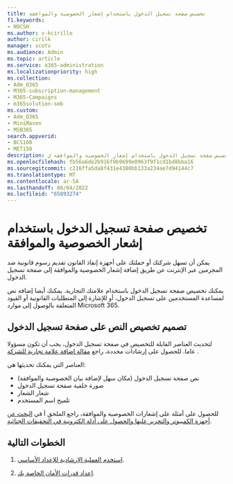 ```yaml
---
title: تخصيص صفحة تسجيل الدخول باستخدام إشعار الخصوصية والموافقة
f1.keywords:
- NOCSH
ms.author: v-kcirillo
author: cirilk
manager: scotv
ms.audience: Admin
ms.topic: article
ms.service: o365-administration
ms.localizationpriority: high
ms.collection:
- Adm_O365
- M365-subscription-management
- M365-Campaigns
- m365solution-smb
ms.custom:
- Adm_O365
- MiniMaven
- MSB365
search.appverid:
- BCS160
- MET150
description: تخصيص صفحة تسجيل الدخول باستخدام إشعار الخصوصية والموافقة ل Microsoft 365.
ms.openlocfilehash: fb56a6de2b916f9b9699e0963f9f1cd1bd8bba16
ms.sourcegitcommit: c216ffa5da8f431e4380bb133a234ae7d94144c7
ms.translationtype: MT
ms.contentlocale: ar-SA
ms.lasthandoff: 06/04/2022
ms.locfileid: "65893274"
---
```

# <a name="customize-your-sign-in-page-with-a-privacy-and-consent-notice"></a>تخصيص صفحة تسجيل الدخول باستخدام إشعار الخصوصية والموافقة

يمكن أن تسهل شركتك أو حملتك على أجهزة إنفاذ القانون تقديم رسوم قانونية ضد المجرمين عبر الإنترنت عن طريق إضافة إشعار الخصوصية والموافقة إلى صفحة تسجيل الدخول.

يمكنك تخصيص صفحة تسجيل الدخول باستخدام علامتك التجارية. يمكنك أيضا إضافة نص لمساعدة المستخدمين على تسجيل الدخول، أو للإشارة إلى المتطلبات القانونية أو القيود المتعلقة بالوصول إلى موارد Microsoft 365.

## <a name="design-customization-the-text-on-your-sign-in-page"></a>تصميم تخصيص النص على صفحة تسجيل الدخول

لتحديث العناصر القابلة للتخصيص في صفحة تسجيل الدخول، يجب أن تكون مسؤولا عاما. للحصول على إرشادات محددة، راجع [مقالة إضافة علامة تجارية للشركة](/azure/active-directory/fundamentals/customize-branding) .

العناصر التي يمكنك تحديثها هي:

- نص صفحة تسجيل الدخول (مكان سهل لإضافة بيان الخصوصية والموافقة)
- صورة خلفية صفحة تسجيل الدخول
- شعار الشعار
- تلميح اسم المستخدم

للحصول على أمثلة على إشعارات الخصوصية والموافقة، راجع الملحق أ في [البحث عن أجهزة الكمبيوتر والتحرير عليها والحصول على أدلة إلكترونية في التحقيقات الجنائية](https://www.justice.gov/sites/default/files/criminal-ccips/legacy/2015/01/14/ssmanual2009.pdf).

## <a name="next-steps"></a>الخطوات التالية

1. [استخدم العملية الإرشادية للإعداد الأساسي](m365bp-setup.md).

2. [إعداد قدرات الأمان الخاصة بك](m365bp-security-overview.md).